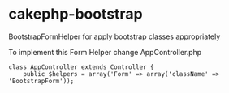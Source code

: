 cakephp-bootstrap
=================

BootstrapFormHelper for apply bootstrap classes appropriately

To implement this Form Helper change AppController.php

    class AppController extends Controller {
        public $helpers = array('Form' => array('className' => 'BootstrapForm'));